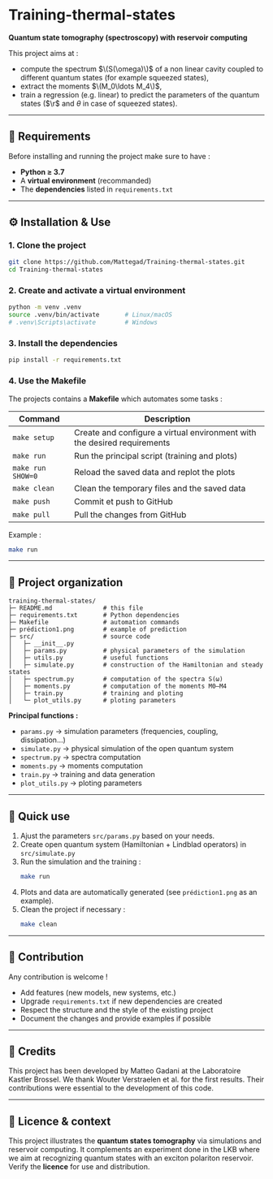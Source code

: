 # Training-thermal-states  
**Quantum state tomography (spectroscopy) with reservoir computing**

This project aims at :  
- compute the spectrum $\(S(\omega)\)$ of a non linear cavity coupled to different quantum states (for example squeezed states),  
- extract the moments $\(M_0\ldots M_4\)$,  
- train a regression (e.g. linear) to predict the parameters of the quantum states ($\r$ and $\theta$ in case of squeezed states).  

---

## 🧩 Requirements  
Before installing and running the project make sure to have :   
- **Python ≥ 3.7**  
- A **virtual environment** (recommanded)  
- The **dependencies** listed in `requirements.txt`  


---

## ⚙️ Installation & Use  

### 1. Clone the project
```bash
git clone https://github.com/Mattegad/Training-thermal-states.git
cd Training-thermal-states
```

### 2. Create and activate a virtual environment
```bash
python -m venv .venv
source .venv/bin/activate       # Linux/macOS
# .venv\Scripts\activate        # Windows
```

### 3. Install the dependencies
```bash
pip install -r requirements.txt
```

### 4. Use the Makefile  
The projects contains a **Makefile** which automates some tasks :

| Command | Description |
|-----------|-------------|
| `make setup` | Create and configure a virtual environment with the desired requirements |
| `make run` | Run the principal script (training and plots) |
| `make run SHOW=0` | Reload the saved data and replot the plots |
| `make clean` | Clean the temporary files and the saved data |
| `make push` | Commit et push to GitHub |
| `make pull` | Pull the changes from GitHub |


Example :
```bash
make run
```

---

## 🧱 Project organization 

```
training-thermal-states/
├─ README.md              # this file
├─ requirements.txt       # Python dependencies
├─ Makefile               # automation commands
├─ prédiction1.png        # example of prediction
├─ src/                   # source code 
│   ├─ __init__.py        
│   ├─ params.py          # physical parameters of the simulation
│   ├─ utils.py           # useful functions
│   ├─ simulate.py        # construction of the Hamiltonian and steady states
│   ├─ spectrum.py        # computation of the spectra S(ω)
│   ├─ moments.py         # computation of the moments M0–M4
│   ├─ train.py           # training and ploting
│   └─ plot_utils.py      # ploting parameters
```

**Principal functions :**
- `params.py` → simulation parameters (frequencies, coupling, dissipation…)  
- `simulate.py` → physical simulation of the open quantum system  
- `spectrum.py` → spectra computation  
- `moments.py` → moments computation  
- `train.py` → training and data generation  
- `plot_utils.py` → ploting parameters  

---

## 🚀 Quick use  
1. Ajust the parameters `src/params.py` based on your needs.
2. Create open quantum system (Hamiltonian + Lindblad operators) in `src/simulate.py` 
2. Run the simulation and the training :
   ```bash
   make run
   ```
3. Plots and data are automatically generated (see `prédiction1.png` as an example).  
4. Clean the project if necessary :
   ```bash
   make clean
   ```

---

## 🤝 Contribution  
Any contribution is welcome !  
- Add features (new models, new systems, etc.)  
- Upgrade `requirements.txt` if new dependencies are created 
- Respect the structure and the style of the existing project  
- Document the changes and provide examples if possible  

---

## 🙏 Credits
This project has been developed by Matteo Gadani at the Laboratoire Kastler Brossel.
We thank Wouter Verstraelen et al. for the first results. Their contributions were essential to the development of this code.

---

## 📘 Licence & context  
This project illustrates the **quantum states tomography** via simulations and reservoir computing. It complements an experiment done in the LKB where we aim at recognizing quantum states with an exciton polariton reservoir.
Verify the **licence** for use and distribution.  
